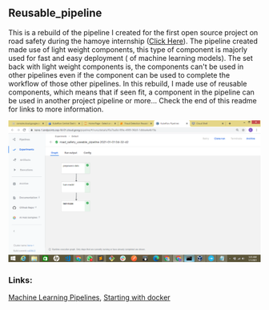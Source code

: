 ## Reusable_pipeline

This is a rebuild of the pipeline I created for the first open source project on road safety during the hamoye internship ([Click Here](https://github.com/HamoyeHQ/stage-f-01-road-safety)). The pipeline created made use of light weight components, 
this type of component is majorly used for fast and easy deployment ( of machine learning models). The set back with light weight components is, the components can't be used in other pipelines even if the component can be used to complete the workflow of those other pipelines. 
In this rebuild, I made use of reusable components, which means that if seen fit, a component in the pipeline can be used in another project pipeline or more... Check the end of this readme for links to more information.

![images](images/reusable_pipeline_graph.png)

### Links:
[Machine Learning Pipelines](https://towardsdatascience.com/machine-learning-pipelines-with-kubeflow-4c59ad05522), 
[Starting with docker](https://medium.com/swlh/python-how-starting-with-docker-d2be73d9ae92)
